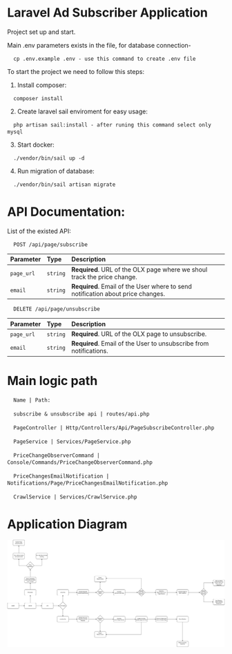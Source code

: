 
# Laravel Ad Subscriber Application

Project set up and start.

Main .env parameters exists in the file, for database connection- 
```http
  cp .env.example .env - use this command to create .env file
``` 

To start the project we need to follow this steps:

1) Install composer:
```http
  composer install
```

2) Create laravel sail enviroment for easy usage:
```http
  php artisan sail:install - after runing this command select only mysql
```

3) Start docker:
```http
  ./vendor/bin/sail up -d
```

4) Run migration of database:
```http
  ./vendor/bin/sail artisan migrate
```
# API Documentation:
List of the existed API:
```http
  POST /api/page/subscribe
```

| Parameter  | Type     | Description                                                                     |
|:-----------| :------- |:--------------------------------------------------------------------------------|
| `page_url` | `string` | **Required**. URL of the OLX page where we shoul track the price change.        |
| `email`    | `string` | **Required**. Email of the User where to send notification about price changes. |


```http
  DELETE /api/page/unsubscribe
```

| Parameter  | Type     | Description                                                        |
|:-----------| :------- |:-------------------------------------------------------------------|
| `page_url` | `string` | **Required**. URL of the OLX page to unsubscribe.                  |
| `email`    | `string` | **Required**. Email of the User to unsubscribe from notifications. |


##
# Main logic path
```http
  Name | Path:

  subscribe & unsubscribe api | routes/api.php

  PageController | Http/Controllers/Api/PageSubscribeController.php

  PageService | Services/PageService.php

  PriceChangeObserverCommand | Console/Commands/PriceChangeObserverCommand.php

  PriceChangesEmailNotification | Notifications/Page/PriceChangesEmailNotification.php
  
  CrawlService | Services/CrawlService.php
```


##
# Application Diagram
![alt text](applicaition_diagram.png)
